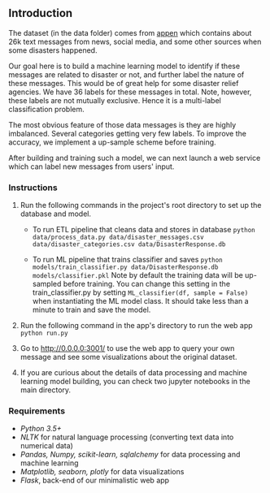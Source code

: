 ## Introduction

The dataset (in the data folder) comes from [appen](https://appen.com) which contains about 26k text messages from news, social media, and some other sources when some disasters happened. 

Our goal here is to build a machine learning model to identify if these messages are related to disaster or not, and further label the nature of these messages. This would be of great help for some disaster relief agencies. We have 36 labels for these messages in total. Note, however, these labels are not mutually exclusive. Hence it is a multi-label classification problem.

The most obvious feature of those data messages is they are highly imbalanced. 
Several categories getting very few labels. To improve the accuracy, we implement a up-sample
scheme before training. 

After building and training such a model, we can next launch a web service which can label new messages from users' input.


### Instructions

1. Run the following commands in the project's root directory to set up the database and model.

    - To run ETL pipeline that cleans data and stores in database
        `python data/process_data.py data/disaster_messages.csv data/disaster_categories.csv data/DisasterResponse.db`

    - To run ML pipeline that trains classifier and saves
        `python models/train_classifier.py data/DisasterResponse.db models/classifier.pkl`
      Note by default the training data will be up-sampled before training. You can change this setting in the train_classifier.py by setting `ML_classifier(df, sample = False)` when instantiating the ML model class. It should take less than a minute to train and save the model.

2. Run the following command in the app's directory to run the web app
    `python run.py`

3. Go to http://0.0.0.0:3001/ to use the web app to query your own message and see some visualizations about the original dataset.

4. If you are curious about the details of data processing and machine learning model building, you can check two jupyter notebooks in the main directory.


### Requirements

* *Python 3.5+*
* *NLTK* for natural language processing (converting text data into numerical data)
* *Pandas, Numpy, scikit-learn, sqlalchemy* for data processing and machine learning
* *Matplotlib, seaborn, plotly*  for data visualizations
* *Flask*, back-end of our minimalistic web app
